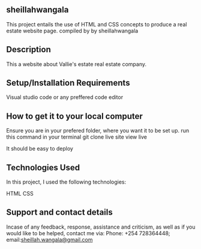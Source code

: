 ## sheillahwangala
This project entails the use of HTML and CSS concepts to produce a real estate website page. compiled by by sheillahwangala

## Description
This a website about Vallie's estate real estate company.

## Setup/Installation Requirements
Visual studio code or any preffered code editor 

## How to get it to your local computer
Ensure you are in your prefered folder, where you want it to be set up. run this command in your terminal git clone live site view live

It should be easy to deploy

## Technologies Used
In this project, I used the following technologies:

HTML CSS

## Support and contact details
Incase of any feedback, response, assistance and criticism, as well as if you would like to be helped, contact me via: Phone: +254 728364448; email:sheillah.wangala@gmail.com

